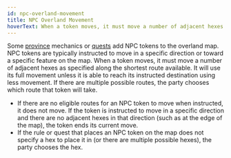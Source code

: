 ```yaml
---
id: npc-overland-movement
title: NPC Overland Movement
hoverText: When a token moves, it must move a number of adjacent hexes as specified along the shortest route available. It will use its full movement unless it is able to reach its instructed destination using less movement.
---
```


Some [province](/docs/campaign/provinces/index) mechanics or [quests](/docs/campaign/quests/index) add NPC tokens to the overland map. NPC tokens are typically instructed to move in a specific direction or toward a specific feature on the map. When a token moves, it must move a number of adjacent hexes as specified along the shortest route available. It will use its full movement unless it is able to reach its instructed destination using less movement. If there are multiple possible routes, the party chooses which route that token will take.

- If there are no eligible routes for an NPC token to move when instructed, it does not move. If the token is instructed to move in a specific direction and there are no adjacent hexes in that direction (such as at the edge of the map), the token ends its current move.
- If the rule or quest that places an NPC token on the map does not specify a hex to place it in (or there are multiple possible hexes), the party chooses the hex.
